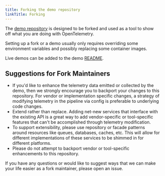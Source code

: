 ```yaml
---
title: Forking the demo repository
linkTitle: Forking
---
```


The [demo repository][] is designed to be forked and used as a tool to show off
what you are doing with OpenTelemetry.

Setting up a fork or a demo usually only requires overriding some environment
variables and possibly replacing some container images.

Live demos can be added to the demo
[README](https://github.com/open-telemetry/opentelemetry-demo/blob/main/README.md?plain=1).

## Suggestions for Fork Maintainers

- If you'd like to enhance the telemetry data emitted or collected by the demo,
  then we strongly encourage you to backport your changes to this repository.
  For vendor or implementation specific changes, a strategy of modifying
  telemetry in the pipeline via config is preferable to underlying code changes.
- Extend rather than replace. Adding net-new services that interface with the
  existing API is a great way to add vendor-specific or tool-specific features
  that can't be accomplished through telemetry modification.
- To support extensibility, please use repository or facade patterns around
  resources like queues, databases, caches, etc. This will allow for different
  implementations of these services to be shimmed in for different platforms.
- Please do not attempt to backport vendor or tool-specific enhancements to this
  repository.

If you have any questions or would like to suggest ways that we can make your
life easier as a fork maintainer, please open an issue.

[demo repository]: <{{% param repo %}}>
